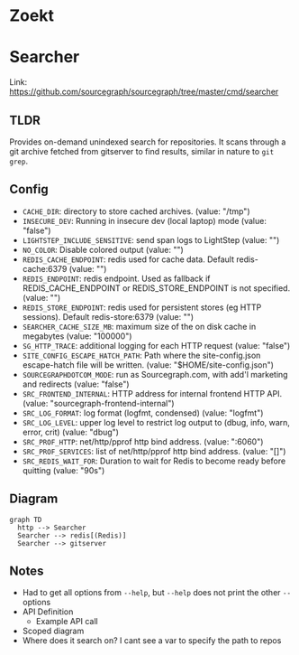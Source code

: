 # Zoekt

# Searcher

Link: https://github.com/sourcegraph/sourcegraph/tree/master/cmd/searcher

## TLDR

Provides on-demand unindexed search for repositories. It scans through a git archive fetched from gitserver to find results, similar in nature to `git grep`.

## Config

- `CACHE_DIR`: directory to store cached archives. (value: "/tmp")
- `INSECURE_DEV`: Running in insecure dev (local laptop) mode (value: "false")
- `LIGHTSTEP_INCLUDE_SENSITIVE`: send span logs to LightStep (value: "")
- `NO_COLOR`: Disable colored output (value: "")
- `REDIS_CACHE_ENDPOINT`: redis used for cache data. Default redis-cache:6379 (value: "")
- `REDIS_ENDPOINT`: redis endpoint. Used as fallback if REDIS_CACHE_ENDPOINT or REDIS_STORE_ENDPOINT is not specified. (value: "")
- `REDIS_STORE_ENDPOINT`: redis used for persistent stores (eg HTTP sessions). Default redis-store:6379 (value: "")
- `SEARCHER_CACHE_SIZE_MB`: maximum size of the on disk cache in megabytes (value: "100000")
- `SG_HTTP_TRACE`: additional logging for each HTTP request (value: "false")
- `SITE_CONFIG_ESCAPE_HATCH_PATH`: Path where the site-config.json escape-hatch file will be written. (value: "\$HOME/site-config.json")
- `SOURCEGRAPHDOTCOM_MODE`: run as Sourcegraph.com, with add'l marketing and redirects (value: "false")
- `SRC_FRONTEND_INTERNAL`: HTTP address for internal frontend HTTP API. (value: "sourcegraph-frontend-internal")
- `SRC_LOG_FORMAT`: log format (logfmt, condensed) (value: "logfmt")
- `SRC_LOG_LEVEL`: upper log level to restrict log output to (dbug, info, warn, error, crit) (value: "dbug")
- `SRC_PROF_HTTP`: net/http/pprof http bind address. (value: ":6060")
- `SRC_PROF_SERVICES`: list of net/http/pprof http bind address. (value: "[]")
- `SRC_REDIS_WAIT_FOR`: Duration to wait for Redis to become ready before quitting (value: "90s")

## Diagram

```mermaid
graph TD
  http --> Searcher
  Searcher --> redis[(Redis)]
  Searcher --> gitserver
```

## Notes

- Had to get all options from `--help`, but `--help` does not print the other `--` options
- API Definition
  - Example API call
- Scoped diagram
- Where does it search on? I cant see a var to specify the path to repos
